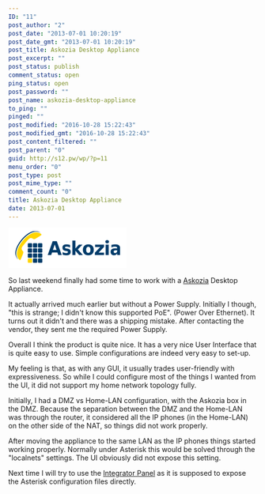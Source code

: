 ```yaml
---
ID: "11"
post_author: "2"
post_date: "2013-07-01 10:20:19"
post_date_gmt: "2013-07-01 10:20:19"
post_title: Askozia Desktop Appliance
post_excerpt: ""
post_status: publish
comment_status: open
ping_status: open
post_password: ""
post_name: askozia-desktop-appliance
to_ping: ""
pinged: ""
post_modified: "2016-10-28 15:22:43"
post_modified_gmt: "2016-10-28 15:22:43"
post_content_filtered: ""
post_parent: "0"
guid: http://s12.pw/wp/?p=11
menu_order: "0"
post_type: post
post_mime_type: ""
comment_count: "0"
title: Askozia Desktop Appliance
date: 2013-07-01
---
```


![Askozia Logo](/images/2013/askozia_logo.png)

So last weekend finally had some time to work with a [Askozia](http://askozia.com/ "Askozia PBX") Desktop Appliance.

It actually arrived much earlier but without a Power Supply. Initially I though, "this is strange; I didn't know this supported PoE". (Power Over Ethernet). It turns out it didn't and there was a shipping mistake. After contacting the vendor, they sent me the required Power Supply.

Overall I think the product is quite nice. It has a very nice User Interface that is quite easy to use. Simple configurations are indeed very easy to set-up.

My feeling is that, as with any GUI, it usually trades user-friendly with expressiveness. So while I could configure most of the things I wanted from the UI, it did not support my home network topology fully.

Initially, I had a DMZ vs Home-LAN configuration, with the Askozia box in the DMZ. Because the separation between the DMZ and the Home-LAN was through the router, it considered all the IP phones (in the Home-LAN) on the other side of the NAT, so things did not work properly.

After moving the appliance to the same LAN as the IP phones things started working properly. Normally under Asterisk this would be solved through the "localnets" settings. The UI obviously did not expose this setting.

Next time I will try to use the [Integrator Panel](http://askozia.com/handbook/index.php?title=Help_for_Integrators "Askozia Handbook: Integrator Panel") as it is supposed to expose the Asterisk configuration files directly.
